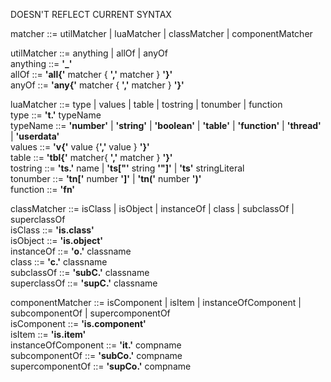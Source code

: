 DOESN'T REFLECT CURRENT SYNTAX

matcher ::= utilMatcher | luaMatcher | classMatcher | componentMatcher

utilMatcher ::= anything | allOf | anyOf  
anything ::= **'\_'**  
allOf ::= **'all{'** matcher { **','** matcher } **'}'**  
anyOf ::= **'any{'** matcher { **','** matcher } **'}'**

luaMatcher ::= type | values | table | tostring | tonumber | function  
type ::= **'t.'** typeName  
typeName ::= **'number'** | **'string'** | **'boolean'** | **'table'** | **'function'** | **'thread'** | **'userdata'**  
values ::= **'v{'** value {**','** value } **'}'**  
table ::= **'tbl{'** matcher{ **','** matcher } **'}'**  
tostring ::= **'ts.'** name | **'ts["'** string **'"]'** | **'ts'** stringLiteral  
tonumber ::= **'tn['** number **']'** | **'tn('** number **')'**  
function ::= **'fn'**

classMatcher ::= isClass | isObject | instanceOf | class | subclassOf | superclassOf  
isClass ::= **'is.class'**  
isObject ::= **'is.object'**  
instanceOf ::= **'o.'** classname  
class ::= **'c.'** classname    
subclassOf ::= **'subC.'** classname  
superclassOf ::= **'supC.'** classname

componentMatcher ::= isComponent | isItem | instanceOfComponent |   subcomponentOf | supercomponentOf  
isComponent ::= **'is.component'**  
isItem ::= **'is.item'**  
instanceOfComponent ::= **'it.'** compname  
subcomponentOf ::= **'subCo.'** compname  
supercomponentOf ::= **'supCo.'** compname  
